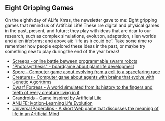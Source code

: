 ## Eight Gripping Games

On the eighth day of ALife Xmas, the newsletter gave to me: Eight gripping games that remind us of Artificial Life! These are digital and physical games in the past, present, and future; they play with ideas that are dear to our research, such as complex simulations, evolution, adaptation, alien worlds and alien lifeforms; and above all: “life as it could be”. Take some time to remember how people explored these ideas in the past, or maybe try something new to play during the end of the year break!

- [Screeps - online battle between programmable swarm robots](https://screeps.com)
- ["Photosynthesis" - boardgame about plant life development](https://boardgamegeek.com/boardgame/218603/photosynthesis)
- [Spore - Computer game about evolving from a cell to a spacefaring race](http://www.spore.com/)
- [Creatures - Computer game about agents with brains that evolve with Genetic Algorithms](https://en.wikipedia.org/wiki/Creatures_(video_game_series))
- [Dwarf Fortress - A world simulated from its history to the fingers and teeth of every creature living in it](https://www.bay12games.com/dwarves/)
- [Grandroids - Game inspired by Artificial Life](https://www.kickstarter.com/projects/1508284443/grandroids-real-artificial-life-on-your-pc)
- [ANLIFE: Motion-Learning Life Evolution](https://store.steampowered.com/app/2452130/ANLIFE_MotionLearning_Life_Evolution/)
- [Universal Paperclips - A short Web game that discusses the meaning of life in an Artificial Mind](https://www.decisionproblem.com/paperclips/)

